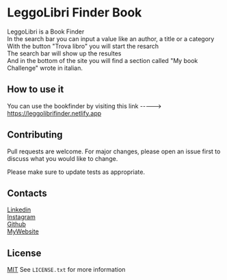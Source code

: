 # LeggoLibri Finder Book

LeggoLibri is a Book Finder<br>
In the search bar you can input a value like an author, a title or a category<br>
With the button "Trova libro" you will start the resarch <br>
The search bar will show up the resultes <br>
And in the bottom of the site you will find a section called "My book Challenge" wrote in italian.


## How to use it 

You can use the bookfinder by visiting this link -----> https://leggolibrifinder.netlify.app

## Contributing
Pull requests are welcome. For major changes, please open an issue first to discuss what you would like to change. <br>

Please make sure to update tests as appropriate.

## Contacts
[Linkedin](https://www.linkedin.com/in/giacomo-mansi-26b347223/) <br>
[Instagram](https://www.instagram.com/stano995/) <br>
[Github](https://github.com/GiacomoMansi) <br>
[MyWebsite](https://giacomomansi.github.io)

## License
[MIT](https://choosealicense.com/licenses/mit/)
See `LICENSE.txt` for more information
